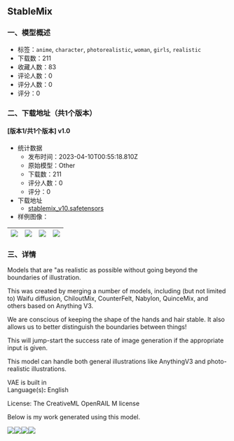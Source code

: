 ## StableMix
### 一、模型概述

- 标签：`anime`, `character`, `photorealistic`, `woman`, `girls`, `realistic`
- 下载数：211
- 收藏人数：83
- 评论人数：0
- 评分人数：0
- 评分：0

### 二、下载地址（共1个版本）

#### [版本1/共1个版本] v1.0

- 统计数据
  - 发布时间：2023-04-10T00:55:18.810Z
  - 原始模型：Other
  - 下载数：211
  - 评分人数：0
  - 评分：0
- 下载地址
  - [stablemix_v10.safetensors](https://civitai.com/api/download/models/40841)
- 样例图像：

| <img src="https://image.civitai.com/xG1nkqKTMzGDvpLrqFT7WA/c958687b-5f99-4226-59a8-d6eeaccef700/width=450/451046.jpeg" /> | <img src="https://image.civitai.com/xG1nkqKTMzGDvpLrqFT7WA/0be0f766-137f-4c3f-561a-6b39611a5100/width=450/451236.jpeg" /> | <img src="https://image.civitai.com/xG1nkqKTMzGDvpLrqFT7WA/0ce28e6a-eafb-4b4b-87b6-885179dca000/width=450/451237.jpeg" /> | <img src="https://image.civitai.com/xG1nkqKTMzGDvpLrqFT7WA/3e69554a-1326-4c96-12a3-6b1b1fd39c00/width=450/451239.jpeg" /> |
| ---- | ---- | ---- | ---- |


### 三、详情
<p>Models that are "as realistic as possible without going beyond the boundaries of illustration.</p><p>This was created by merging a number of models, including (but not limited to) Waifu diffusion, ChiloutMix, CounterFelt, Nabylon, QuinceMix, and others based on Anything V3.</p><p></p><p>We are conscious of keeping the shape of the hands and hair stable. It also allows us to better distinguish the boundaries between things!</p><p></p><p>This will jump-start the success rate of image generation if the appropriate input is given.</p><p></p><p>This model can handle both general illustrations like AnythingV3 and photo-realistic illustrations.<br /></p><p>VAE is built in<br />Language(s)<strong>:</strong> English</p><p>License: The CreativeML OpenRAIL M license<br /></p><p>Below is my work generated using this model.<br /></p><img src="https://imagecache.civitai.com/xG1nkqKTMzGDvpLrqFT7WA/62850060-f9d0-4a36-c903-5379bdf5a900/width=525/62850060-f9d0-4a36-c903-5379bdf5a900.jpeg" /><img src="https://imagecache.civitai.com/xG1nkqKTMzGDvpLrqFT7WA/e5283d6f-2652-4542-c7e8-980f978b2b00/width=525/e5283d6f-2652-4542-c7e8-980f978b2b00.jpeg" /><img src="https://imagecache.civitai.com/xG1nkqKTMzGDvpLrqFT7WA/8a24b05d-4cd4-4d67-4d5a-baec725fb400/width=525/8a24b05d-4cd4-4d67-4d5a-baec725fb400.jpeg" /><img src="https://imagecache.civitai.com/xG1nkqKTMzGDvpLrqFT7WA/2db9241c-1fee-4f92-4c58-932892254e00/width=525/2db9241c-1fee-4f92-4c58-932892254e00.jpeg" />